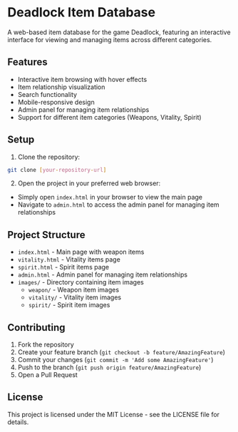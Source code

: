 # Deadlock Item Database

A web-based item database for the game Deadlock, featuring an interactive interface for viewing and managing items across different categories.

## Features

- Interactive item browsing with hover effects
- Item relationship visualization
- Search functionality
- Mobile-responsive design
- Admin panel for managing item relationships
- Support for different item categories (Weapons, Vitality, Spirit)

## Setup

1. Clone the repository:
```bash
git clone [your-repository-url]
```

2. Open the project in your preferred web browser:
- Simply open `index.html` in your browser to view the main page
- Navigate to `admin.html` to access the admin panel for managing item relationships

## Project Structure

- `index.html` - Main page with weapon items
- `vitality.html` - Vitality items page
- `spirit.html` - Spirit items page
- `admin.html` - Admin panel for managing item relationships
- `images/` - Directory containing item images
  - `weapon/` - Weapon item images
  - `vitality/` - Vitality item images
  - `spirit/` - Spirit item images

## Contributing

1. Fork the repository
2. Create your feature branch (`git checkout -b feature/AmazingFeature`)
3. Commit your changes (`git commit -m 'Add some AmazingFeature'`)
4. Push to the branch (`git push origin feature/AmazingFeature`)
5. Open a Pull Request

## License

This project is licensed under the MIT License - see the LICENSE file for details. 